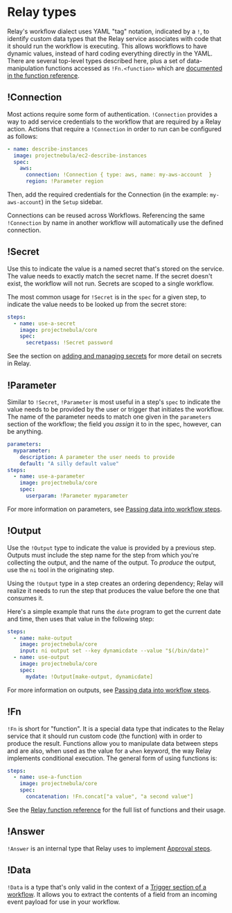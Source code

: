 # Relay types

Relay's workflow dialect uses YAML "tag" notation, indicated by a `!`, to identify custom data types that the Relay service associates with code that it should run the workflow is executing. This allows workflows to have dynamic values, instead of hard coding everything directly in the YAML.  There are several top-level types described here, plus a set of data-manipulation functions accessed as `!Fn.<function>` which are [documented in the function reference](relay-functions.md).

## !Connection

Most actions require some form of authentication. `!Connection` provides a way to add service credentials to the workflow that are required by a Relay action. Actions that require a `!Connection` in order to run can be configured as follows:

```yaml
- name: describe-instances
  image: projectnebula/ec2-describe-instances
  spec:
    aws:
      connection: !Connection { type: aws, name: my-aws-account  }
      region: !Parameter region
```

Then, add the required credentials for the Connection (in the example: `my-aws-account`) in the `Setup` sidebar.

Connections can be reused across Workflows. Referencing the same `!Connection` by name in another workflow will automatically use the defined connection.

## !Secret

Use this to indicate the value is a named secret that's stored on the service. The value needs to exactly match the secret name. If the secret doesn't exist, the workflow will not run. Secrets are scoped to a single workflow.

The most common usage for `!Secret` is in the `spec` for a given step, to indicate the value needs to be looked up from the secret store:

```yaml
steps:
  - name: use-a-secret
    image: projectnebula/core
    spec:
      secretpass: !Secret password
```

See the section on [adding and managing secrets](../using-workflows/adding-secrets.md) for more detail on secrets in Relay.


## !Parameter

Similar to `!Secret`, `!Parameter` is most useful in a step's `spec` to indicate the value needs to be provided by the user or trigger that initiates the workflow. The name of the parameter needs to match one given in the `parameters` section of the workflow; the field you _assign_ it to in the spec, however, can be anything.

```yaml
parameters:
  myparameter:
    description: A parameter the user needs to provide
    default: "A silly default value"
steps:
  - name: use-a-parameter
    image: projectnebula/core
    spec:
      userparam: !Parameter myparameter
```

For more information on parameters, see [Passing data into workflow steps](../using-workflows/passing-data-into-workflow-steps.md).

## !Output

Use the `!Output` type to indicate the value is provided by a previous step. Outputs must include the step name for the step from which you're collecting the output, and the name of the output. To _produce_ the output, use the `ni` tool in the originating step.

Using the `!Output` type in a step creates an ordering dependency; Relay will realize it needs to run the step that produces the value before the one that consumes it.

Here's a simple example that runs the `date` program to get the current date and time, then uses that value in the following step:

```yaml
steps:
  - name: make-output
    image: projectnebula/core
    input: ni output set --key dynamicdate --value "$(/bin/date)"
  - name: use-output
    image: projectnebula/core
    spec:
      mydate: !Output[make-output, dynamicdate]
```

For more information on outputs, see [Passing data into workflow steps](../using-workflows/passing-data-into-workflow-steps.md).

## !Fn

`!Fn` is short for "function". It is a special data type that indicates to the Relay service that it should run custom code (the function) with in order to produce the result. Functions allow you to manipulate data between steps and are also, when used as the value for a `when` keyword, the way Relay implements conditional execution. The general form of using functions is:

```yaml
steps:
  - name: use-a-function
    image: projectnebula/core
    spec:
      concatenation: !Fn.concat["a value", "a second value"]
```

See the [Relay function reference](relay-functions.md) for the full list of functions and their usage.

## !Answer

`!Answer` is an internal type that Relay uses to implement [Approval steps](../adding-an-approval-step.md).

## !Data

`!Data` is a type that's only valid in the context of a [Trigger section of a workflow](relay-workflows.md#Triggers). It allows you to extract the contents of a field from an incoming event payload for use in your workflow.